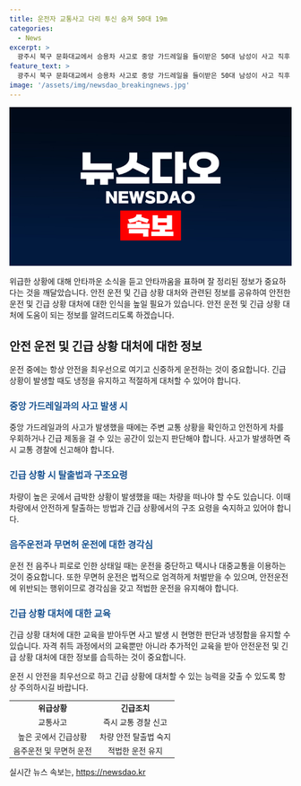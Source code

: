```yaml
---
title: 운전자 교통사고 다리 투신 숨져 50대 19m
categories:
  - News
excerpt: >
  광주시 북구 문화대교에서 승용차 사고로 중앙 가드레일을 들이받은 50대 남성이 사고 직후 교량 아래로 뛰어내려 심정지 상태로 병원에 이송됐지만 숨졌습니다. 경찰은 남성이 무면허 운전이나 음주 상태는 아니었다고 밝혔으며, 사고 경위를 조사 중입니다. (150자)
feature_text: >
  광주시 북구 문화대교에서 승용차 사고로 중앙 가드레일을 들이받은 50대 남성이 사고 직후 교량 아래로 뛰어내려 심정지 상태로 병원에 이송됐지만 숨졌습니다. 경찰은 남성이 무면허 운전이나 음주 상태는 아니었다고 밝혔으며, 사고 경위를 조사 중입니다. (150자)
image: '/assets/img/newsdao_breakingnews.jpg'
---
```


<p><img src="/assets/img/newsdao_breakingnews.jpg" alt="cryptoinkorea 속보" /></p>

<p>위급한 상황에 대해 안타까운 소식을 듣고 안타까움을 표하며 잘 정리된 정보가 중요하다는 것을 깨달았습니다. 안전 운전 및 긴급 상황 대처와 관련된 정보를 공유하여 안전한 운전 및 긴급 상황 대처에 대한 인식을 높일 필요가 있습니다. 안전 운전 및 긴급 상황 대처에 도움이 되는 정보를 알려드리도록 하겠습니다. </p>

<h2 data-ke-size="size26">안전 운전 및 긴급 상황 대처에 대한 정보</h2>

<p data-ke-size="size16">운전 중에는 항상 안전을 최우선으로 여기고 신중하게 운전하는 것이 중요합니다. 긴급 상황이 발생할 때도 냉정을 유지하고 적절하게 대처할 수 있어야 합니다.</p>

<h3><b><span style="color: #1a5490;">중앙 가드레일과의 사고 발생 시</span></b></h3>

<p data-ke-size="size16">중앙 가드레일과의 사고가 발생했을 때에는 주변 교통 상황을 확인하고 안전하게 차를 우회하거나 긴급 제동을 걸 수 있는 공간이 있는지 판단해야 합니다. 사고가 발생하면 즉시 교통 경찰에 신고해야 합니다.</p>

<h3><b><span style="color: #1a5490;">긴급 상황 시 탈출법과 구조요령</span></b></h3>

<p data-ke-size="size16">차량이 높은 곳에서 급박한 상황이 발생했을 때는 차량을 떠나야 할 수도 있습니다. 이때 차량에서 안전하게 탈출하는 방법과 긴급 상황에서의 구조 요령을 숙지하고 있어야 합니다.</p>

<h3><b><span style="color: #1a5490;">음주운전과 무면허 운전에 대한 경각심</span></b></h3>

<p data-ke-size="size16">운전 전 음주나 피로로 인한 상태일 때는 운전을 중단하고 택시나 대중교통을 이용하는 것이 중요합니다. 또한 무면허 운전은 법적으로 엄격하게 처벌받을 수 있으며, 안전운전에 위반되는 행위이므로 경각심을 갖고 적법한 운전을 유지해야 합니다.</p>

<h3><b><span style="color: #1a5490;">긴급 상황 대처에 대한 교육</span></b></h3>

<p data-ke-size="size16">긴급 상황 대처에 대한 교육을 받아두면 사고 발생 시 현명한 판단과 냉정함을 유지할 수 있습니다. 자격 취득 과정에서의 교육뿐만 아니라 추가적인 교육을 받아 안전운전 및 긴급 상황 대처에 대한 정보를 습득하는 것이 중요합니다.</p>

<p data-ke-size="size16">운전 시 안전을 최우선으로 하고 긴급 상황에 대처할 수 있는 능력을 갖출 수 있도록 항상 주의하시길 바랍니다.</p>

<table>
<tbody>
<tr>
<td style="text-align: center; height: 17px;"><b>위급상황</b></td>
<td style="text-align: center; height: 17px;"><b>긴급조치</b></td>
</tr>
<tr>
<td style="text-align: center; height: 17px;">교통사고</td>
<td style="text-align: center; height: 17px;">즉시 교통 경찰 신고</td>
</tr>
<tr>
<td style="text-align: center; height: 17px;">높은 곳에서 긴급상황</td>
<td style="text-align: center; height: 17px;">차량 안전 탈출법 숙지</td>
</tr>
<tr>
<td style="text-align: center; height: 17px;">음주운전 및 무면허 운전</td>
<td style="text-align: center; height: 17px;">적법한 운전 유지</td>
</tr>
</tbody>
</table>

<p data-ke-size="size16"></p>
실시간 뉴스 속보는, <a href="https://newsdao.kr" rel="dofollow">https://newsdao.kr</a>


